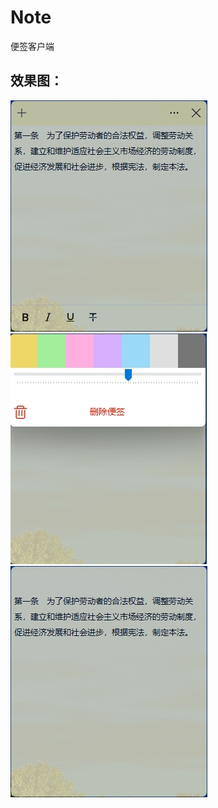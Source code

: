 # Note
便签客户端

## 效果图：
![image](https://github.com/YuanJianTing/Note/blob/main/resource/20240329140659.png?raw=true)
![image](https://github.com/YuanJianTing/Note/blob/main/resource/20240329140645.png?raw=true)
![image](https://github.com/YuanJianTing/Note/blob/main/resource/20240329140628.png?raw=true)
